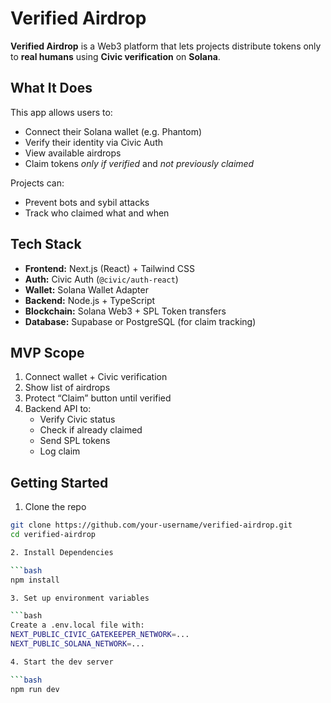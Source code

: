 # Verified Airdrop

**Verified Airdrop** is a Web3 platform that lets projects distribute tokens only to **real humans** using **Civic verification** on **Solana**.

## What It Does

This app allows users to:
- Connect their Solana wallet (e.g. Phantom)
- Verify their identity via Civic Auth
- View available airdrops
- Claim tokens *only if verified* and *not previously claimed*

Projects can:
- Prevent bots and sybil attacks
- Track who claimed what and when

## Tech Stack

- **Frontend:** Next.js (React) + Tailwind CSS
- **Auth:** Civic Auth (`@civic/auth-react`)
- **Wallet:** Solana Wallet Adapter
- **Backend:** Node.js + TypeScript
- **Blockchain:** Solana Web3 + SPL Token transfers
- **Database:** Supabase or PostgreSQL (for claim tracking)

## MVP Scope

1. Connect wallet + Civic verification
2. Show list of airdrops
3. Protect “Claim” button until verified
4. Backend API to:
   - Verify Civic status
   - Check if already claimed
   - Send SPL tokens
   - Log claim

## Getting Started

1. Clone the repo
 
```bash
git clone https://github.com/your-username/verified-airdrop.git
cd verified-airdrop

2. Install Dependencies

```bash
npm install

3. Set up environment variables

```bash
Create a .env.local file with:
NEXT_PUBLIC_CIVIC_GATEKEEPER_NETWORK=...
NEXT_PUBLIC_SOLANA_NETWORK=...

4. Start the dev server

```bash
npm run dev
